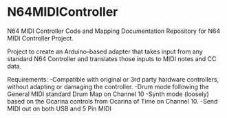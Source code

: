 # N64MIDIController
N64 MIDI Controller
Code and Mapping Documentation Repository for N64 MIDI Controller Project.

Project to create an Arduino-based adapter that takes input from any standard N64 Controller and translates those inputs to MIDI notes and CC data.

Requirements:
-Compatible with original or 3rd party hardware controllers, without adapting or damaging the controller.
-Drum mode following the General MIDI standard Drum Map on Channel 10
-Synth mode (loosely) based on the Ocarina controls from Ocarina of Time on Channel 10.
-Send MIDI out on both USB and 5 Pin MIDI
